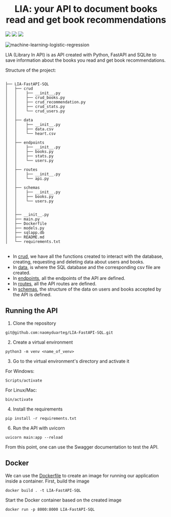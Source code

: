 <h1 align='center'> LIA: your API to document books read and get book recommendations </h1>

<img src="https://img.shields.io/badge/Python-14354C?style=for-the-badge&logo=python&logoColor=white"/> <img src="https://img.shields.io/badge/fastapi-109989?style=for-the-badge&logo=FASTAPI&logoColor=white"/> <img src="https://img.shields.io/badge/Docker-2CA5E0?style=for-the-badge&logo=docker&logoColor=white"/>

![machine-learning-logistic-regression](https://user-images.githubusercontent.com/73078250/201484493-06ce7a2b-3ea1-4ae9-a561-518f722b7d0f.svg)

LIA (Library In API) is as API created with Python, FastAPI and SQLite to save information about the books you read and get book recommendations.

Structure of the project:

<pre>
<code>
├── LIA-FastAPI-SQL
│   ├── crud
│   │    ├── __init__.py
│   │    ├── crud_books.py
│   │    ├── crud_recommendation.py
│   │    ├── crud_stats.py
│   │    └── crud_users.py
│   │        
│   ├── data   
│   │    ├── __init__.py
│   │    ├── data.csv
│   │    └── heart.csv     
│   │    
│   ├── endpoints
│   │    ├── __init__.py
│   │    ├── books.py
│   │    ├── stats.py
│   │    └── users.py   
│   │        
│   ├── routes  
│   │    ├── __init__.py
│   │    └── api.py         
│   │   
│   ├── schemas 
│   │    ├── __init__.py
│   │    ├── books.py
│   │    └── users.py  
│   │
│   │ 
│   ├── __init__.py
│   ├── main.py
│   ├── Dockerfile
│   ├── models.py
│   ├── sqlapp.db
│   ├── README.md
│   └── requirements.txt
</code>
</pre>

- In <a href="https://github.com/naomyduarteg/LIA-FastAPI-SQL/tree/main/crud">crud</a>, we have all the functions created to interact with the database, creating, requesting and deleting data about users and books. 
- In <a href="https://github.com/naomyduarteg/LIA-FastAPI-SQL/tree/main/data">data</a>, is where the SQL database and the corresponding csv file are created.
- In <a href="https://github.com/naomyduarteg/LIA-FastAPI-SQL/tree/main/endpoints">endpoints</a>, all the endpoints of the API are defined.
- In <a href="https://github.com/naomyduarteg/LIA-FastAPI-SQL/tree/main/routes">routes</a>, all the API routes are defined.
- In <a href="https://github.com/naomyduarteg/LIA-FastAPI-SQL/tree/main/schemas">schemas</a>, the structure of the data on users and books accepted by the API is defined. 

## Running the API

1. Clone the repository

```
git@github.com:naomyduarteg/LIA-FastAPI-SQL.git
```
2. Create a virtual environment

```
python3 -m venv <name_of_venv>
```
3. Go to the virtual environment's directory and activate it

For Windows:
```
Scripts/activate
```
For Linux/Mac:
```
bin/activate
```
4. Install the requirements

```
pip install -r requirements.txt
```

6. Run the API with uvicorn

```
uvicorn main:app --reload
```

From this point, one can use the Swagger documentation to test the API. 

## Docker 
We can use the <a href="https://github.com/naomyduarteg/LIA-FastAPI-SQL/blob/main/Dockerfile">Dockerfile</a> to create an image for running our application inside a container. 
First, build the image

```
docker build . -t LIA-FastAPI-SQL
```
Start the Docker container based on the created image

```
docker run -p 8000:8000 LIA-FastAPI-SQL
```

